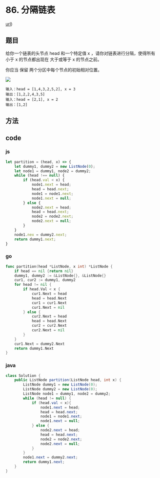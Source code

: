 # 86. 分隔链表

[url](https://leetcode-cn.com/problems/partition-list/))

## 题目

给你一个链表的头节点 head 和一个特定值 x ，请你对链表进行分隔，使得所有 小于 x 的节点都出现在 大于或等于 x 的节点之前。

你应当 保留 两个分区中每个节点的初始相对位置。

![](https://assets.leetcode.com/uploads/2021/01/04/partition.jpg)

```
输入：head = [1,4,3,2,5,2], x = 3
输出：[1,2,2,4,3,5]
输入：head = [2,1], x = 2
输出：[1,2]
```

## 方法


## code

### js

```js
let partition = (head, x) => {
    let dummy1, dummy2 = new ListNode(0);
    let node1 = dummy1, node2 = dummy2;
    while (head !== null) {
        if (head.val < x) {
            node1.next = head;
            head = head.next;
            node1 = node1.next;
            node1.next = null;
        } else {
            node2.next = head;
            head = head.next;
            node2 = node2.next;
            node2.next = null;
        }
    }
    node1.nex = dummy2.next;
    return dummy1.next;
}
```

### go

```go
func partition(head *ListNode, x int) *ListNode {
    if head == nil {return nil}
    dummy1, dummy2 := &ListNode{}, &ListNode{}
    cur1, cur2 := dummy1, dummy2
    for head != nil {
        if head.Val < x {
            cur1.Next = head
            head = head.Next
            cur1 = cur1.Next
            cur1.Next = nil
        } else {
            cur2.Next = head
            head = head.Next
            cur2 = cur2.Next
            cur2.Next = nil
        }
    }
    cur1.Next = dummy2.Next
    return dummy1.Next
}
```



### java

```java
class Solution {
    public ListNode partition(ListNode head, int x) {
        ListNode dummy1 = new ListNode(0);
        ListNode dummy2 = new ListNode(0);
        ListNode node1 = dummy1, node2 = dummy2;
        while (head != null) {
            if (head.val < x){
                node1.next = head;
                head = head.next;
                node1 = node1.next;
                node1.next = null;
            } else {
                node2.next = head;
                head = head.next;
                node2 = node2.next;
                node2.next = null;
            }
        }
        node1.next = dummy2.next;
        return dummy1.next;
    }
}
```

